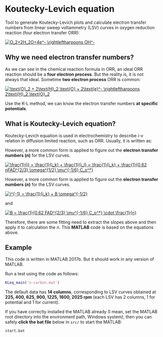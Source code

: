 # Koutecky-Levich equation
Tool to generate Koutecky-Levich plots and calculate electron transfer numbers from linear sweep voltammetry (LSV) curves in oxygen reduction reaction (four electron transfer ORR): 

<a href="https://www.codecogs.com/eqnedit.php?latex=O_2&plus;2H_2O&plus;4e^-&space;\rightleftharpoons&space;OH^-" target="_blank"><img src="https://latex.codecogs.com/gif.latex?O_2&plus;2H_2O&plus;4e^-&space;\rightleftharpoons&space;OH^-" title="O_2+2H_2O+4e^- \rightleftharpoons OH^-" /></a>

## Why we need electron transfer numbers?

As we can see in the chemical reaction formula in ORR, an ideal ORR reaction should be a **four electron process**. But the reality is, it is not always that ideal. Sometime **two electron process** ORR is common: 

<a href="https://www.codecogs.com/eqnedit.php?latex=\text{O}_2&space;&plus;&space;2\text{H}_2&space;\text{O}&space;&plus;&space;2\text{e}^-&space;\rightleftharpoons&space;2\text{H}_2&space;\text{O}_2" target="_blank"><img src="https://latex.codecogs.com/gif.latex?\text{O}_2&space;&plus;&space;2\text{H}_2&space;\text{O}&space;&plus;&space;2\text{e}^-&space;\rightleftharpoons&space;2\text{H}_2&space;\text{O}_2" title="\text{O}_2 + 2\text{H}_2 \text{O} + 2\text{e}^- \rightleftharpoons 2\text{H}_2 \text{O}_2" /></a>

Use the K-L method, we can know the electron transfer numbers **at specific potentials**. 

## What is Koutecky-Levich equation?

Koutecky-Levich equation is used in electrochemistry to describe i-v relation in diffusion limited reaction, such as ORR. Usually, it is written as: 

However, a more common form is applied to figure out the **electron transfer numbers (*n*)** for the LSV curves. 

<a href="https://www.codecogs.com/eqnedit.php?latex=\frac{1}{i}&space;=&space;\frac{1}{i_k}&space;&plus;&space;\frac{1}{i_l}&space;=&space;\frac{1}{i_k}&space;&plus;&space;\frac{1}{0.62&space;nFAD^{2/3}&space;\omega^{1/2}&space;\mu^{-1/6}&space;C_o^*}" target="_blank"><img src="https://latex.codecogs.com/gif.latex?\frac{1}{i}&space;=&space;\frac{1}{i_k}&space;&plus;&space;\frac{1}{i_l}&space;=&space;\frac{1}{i_k}&space;&plus;&space;\frac{1}{0.62&space;nFAD^{2/3}&space;\omega^{1/2}&space;\mu^{-1/6}&space;C_o^*}" title="\frac{1}{i} = \frac{1}{i_k} + \frac{1}{i_l} = \frac{1}{i_k} + \frac{1}{0.62 nFAD^{2/3} \omega^{1/2} \mu^{-1/6} C_o^*}" /></a>

However, a more common form is applied to figure out the **electron transfer numbers (*n*)** for the LSV curves. 

<a href="https://www.codecogs.com/eqnedit.php?latex=i^{-1}&space;=&space;\frac{1}{i_k}&space;&plus;&space;B&space;\omega^{-1/2}" target="_blank"><img src="https://latex.codecogs.com/gif.latex?i^{-1}&space;=&space;\frac{1}{i_k}&space;&plus;&space;B&space;\omega^{-1/2}" title="i^{-1} = \frac{1}{i_k} + B \omega^{-1/2}" /></a>

and

<a href="https://www.codecogs.com/eqnedit.php?latex=B&space;=&space;\frac{1}{0.62&space;FAD^{2/3}&space;\mu^{-1/6}&space;C_o^*}&space;\cdot&space;\frac{1}{n}" target="_blank"><img src="https://latex.codecogs.com/gif.latex?B&space;=&space;\frac{1}{0.62&space;FAD^{2/3}&space;\mu^{-1/6}&space;C_o^*}&space;\cdot&space;\frac{1}{n}" title="B = \frac{1}{0.62 FAD^{2/3} \mu^{-1/6} C_o^*} \cdot \frac{1}{n}" /></a>

Therefore, there are some fitting need to extract the slopes above and then apply it to calculation the *n*. This **MATLAB** code is based on the equations above. 

## Example

This code is written in MATLAB 2017b. But it should work in any version of MATLAB. 

Run a test using the code as follows: 

```matlab
KLeq_main('n-carbon.mat')
```

The default data has **14 columns**, corresponding to LSV curves obtained at **225, 400, 625, 900, 1225, 1600, 2025 rpm** (each LSV has 2 columns, 1 for potential and 1 for current).  

If you have correctly installed the MATLAB already (I mean, set the MATLAB root directory into the environment path, Windows system), then you can safely **click the bat file** below in `src/` to start the MATLAB: 

```shell 
start.bat
```


